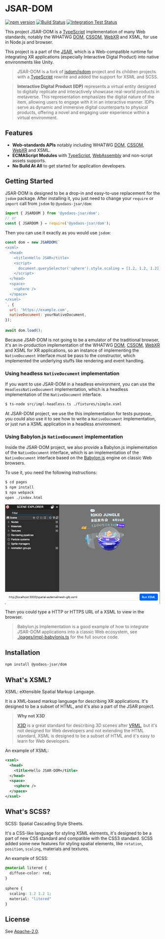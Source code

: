 # JSAR-DOM

[![npm version](https://badge.fury.io/js/@yodaos-jsar%2Fdom.svg)](https://badge.fury.io/js/@yodaos-jsar%2Fdom)
[![Build Status](https://github.com/M-CreativeLab/jsar-dom/actions/workflows/build.yml/badge.svg)](https://github.com/M-CreativeLab/jsar-dom/actions/workflows/build.yml)
[![Integration Test Status](https://github.com/M-CreativeLab/jsar-dom/actions/workflows/integration-tests-build.yml/badge.svg)](https://github.com/M-CreativeLab/jsar-dom/actions/workflows/integration-tests-build.yml)

This project JSAR-DOM is a [TypeScript][] implementation of many Web standards, notably the WHATWG [DOM][], [CSSOM][], [WebXR][] and XSML, for use in Node.js and browser.

This project is a part of the [JSAR][], which is a Web-compatible runtime for integrating XR applications (especially Interactive Digtal Product) into native environments like Unity.

> JSAR-DOM is a fork of [jsdom/jsdom][] project and its children projects with a [TypeScript][] rewrite and added the support for XSML and SCSS.

> **Interactive Digital Product (IDP)** represents a virtual entity designed to digitally replicate and interactively showcase real-world products in metaverse. This representation emphasizes the digital nature of the item, allowing users to engage with it in an interactive manner. IDPs serve as dynamic and immersive digital counterparts to physical products, offering a novel and engaging user experience within a virtual environment.

## Features

- **Web-standards APIs** notably including WHATWG [DOM][], [CSSOM][], [WebXR][] and XSML.
- **ECMAScript Modules** with [TypeScript][], [WebAssembly][] and non-script assets supports.
- **No Build At All** to get started for application developers.

## Getting Started

JSAR-DOM is designed to be a drop-in and easy-to-use replacement for the `jsdom` package. After installing it, you just need to change your `require` or `import` call from `jsdom` to `@yodaos-jsar/dom`:

```js
import { JSARDOM } from '@yodaos-jsar/dom';
// or
const { JSARDOM } = require('@yodaos-jsar/dom');
```

Then you can use it exactly as you would use `jsdom`:

```js
const dom = new JSARDOM(`
<xsml>
  <head>
    <title>Hello JSAR</title>
    <script>
      document.querySelector('sphere').style.scaling = [1.2, 1.2, 1.2];
    </script>
  </head>
  <space>
    <sphere />
  </space>
</xsml>
`, {
  url: 'https://example.com',
  nativeDocument: yourNativeDocument,
});

await dom.load();
```

Because JSAR-DOM is not going to be a emulator of the traditional browser, it's an in-production implementation of the WHATWG [DOM][], [CSSOM][], [WebXR][] and XSML for XR applications, so an instance of implementing the `NativeDocument` interface must be pass to the constructor, which implemented the underlying stuffs like rendering and event handling.

### Using headless `NativeDocument` implementation

If you want to use JSAR-DOM in a headless environment, you can use the `HeadlessNativeDocument` implementation, which is a headless implementation of the `NativeDocument` interface.

```sh
$ ts-node src/impl-headless.ts ./fixtures/simple.xsml
```

At JSAR-DOM project, we use the this implementation for tests purpose, you could also use it to see how to write a `NativeDocument` implementation, or just run a XSML application in a headless environment.

### Using Babylon.js `NativeDocument` implementation

Inside the JSAR-DOM project, we also provide a Babylon.js implementation of the `NativeDocument` interface, which is an implementation of the `NativeDocument` interface based on the [Babylon.js](https://www.babylonjs.com/) engine on classic Web browsers.

To use it, you need the following instructions:

```sh
$ cd pages
$ npm install
$ npx webpack
open ./index.html
```

![](pages/screenshot.png)

Then you could type a HTTP or HTTPS URL of a XSML to view in the browser.

> Babylon.js Implementation is a good example of how to integrate JSAR-DOM applications into a classic Web ecosystem, see [./pages/impl-babylonjs.ts](./pages/impl-babylonjs.ts) for the full source code.

## Installation

```sh
npm install @yodaos-jsar/dom
```

## What's XSML?

XSML: eXtensible Spatial Markup Language.

It is a XML-based markup language for describing XR applications. It's designed to be a subset of HTML, and it's also a part of the JSAR project.

> **Why not X3D**
>
> [X3D][] is a great standard for describing 3D scenes after [VRML][], but it's not designed for Web developers and not extending the HTML standard, XSML is designed to be a subset of HTML and it's easy to learn for Web developers.

An example of XSML:

```xml
<xsml>
  <head>
    <title>Hello JSAR-DOM</title>
  </head>
  <space>
    <sphere />
  </space>
</xsml>
```

## What's SCSS?

SCSS: Spatial Cascading Style Sheets.

It's a CSS-like language for styling XSML elements, it's designed to be a part of new CSS standard and compatible with the CSS3 standard. SCSS added some new features for styling spatial elements, like `rotation`, `position`, `scaling`, materials and textures.

An example of SCSS:

```css
@material litered {
  diffuse-color: red;
}

sphere {
  scaling: 1.2 1.2 1;
  material: "litered"
}
```

## License

See [Apache-2.0](./LICENSE).

[jsdom/jsdom]: https://github.com/jsdom/jsdom
[DOM]: https://dom.spec.whatwg.org/
[CSSOM]: https://drafts.csswg.org/cssom/
[WebXR]: https://www.w3.org/TR/webxr/
[JSAR]: https://jsar.netlify.app/
[X3D]: https://en.wikipedia.org/wiki/X3D
[VRML]: https://en.wikipedia.org/wiki/VRML
[TypeScript]: https://www.typescriptlang.org/
[WebAssembly]: https://webassembly.org/
